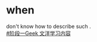 # when
don't know how to describe such .  
[#阶段一Geek 文洋学习内容 ](https://github.com/ITAwenya/when/blob/main/%23%E9%98%B6%E6%AE%B5%E4%B8%80Geek%20%E6%96%87%E6%B4%8B%E5%AD%A6%E4%B9%A0%E5%86%85%E5%AE%B9%20.md)
